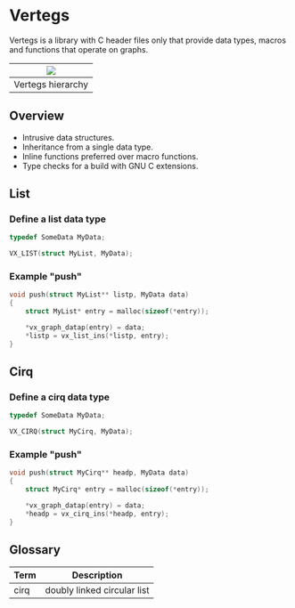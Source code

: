 # Vertegs

<!--![TOC]!-->


Vertegs is a library with C header files only that provide data types, macros and
functions that operate on graphs.

| ![](http://www.plantuml.com/plantuml/proxy?cache=no&src=https://raw.githubusercontent.com/SzymonTurno/sturk/refs/heads/feat/arena-allocator/include/vertegs/docs/hierarchy.puml) |
| :---------------: |
| Vertegs hierarchy |


## Overview

- Intrusive data structures.
- Inheritance from a single data type.
- Inline functions preferred over macro functions.
- Type checks for a build with GNU C extensions.


## List

### Define a list data type

```c
typedef SomeData MyData;

VX_LIST(struct MyList, MyData);
```


### Example "push"

```c
void push(struct MyList** listp, MyData data)
{
    struct MyList* entry = malloc(sizeof(*entry));

    *vx_graph_datap(entry) = data;
    *listp = vx_list_ins(*listp, entry);
}
```


## Cirq

### Define a cirq data type

```c
typedef SomeData MyData;

VX_CIRQ(struct MyCirq, MyData);
```


### Example "push"

```c
void push(struct MyCirq** headp, MyData data)
{
    struct MyCirq* entry = malloc(sizeof(*entry));

    *vx_graph_datap(entry) = data;
    *headp = vx_cirq_ins(*headp, entry);
}
```


## Glossary

| Term | Description                 |
| ---- | --------------------------- |
| cirq | doubly linked circular list |
